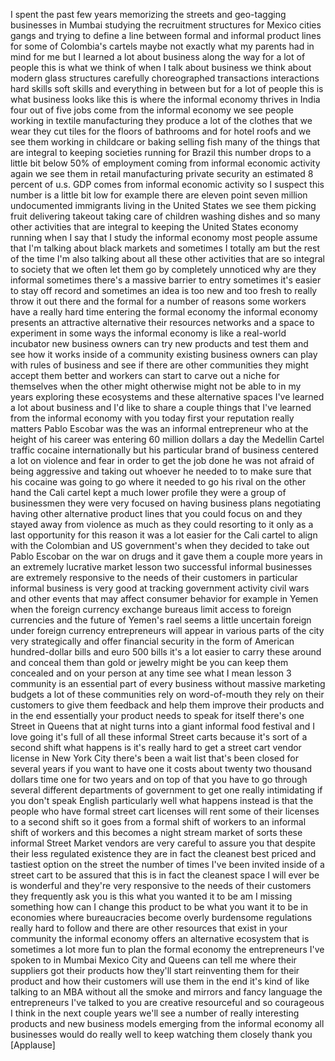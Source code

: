 
I spent the past few years memorizing
the streets and geo-tagging businesses
in Mumbai studying the recruitment
structures for Mexico cities gangs and
trying to define a line between formal
and informal product lines for some of
Colombia&#39;s cartels maybe not exactly
what my parents had in mind for me but I
learned a lot about business along the
way for a lot of people this is what we
think of when I talk about business we
think about modern glass structures
carefully choreographed transactions
interactions hard skills soft skills and
everything in between but for a lot of
people this is what business looks like
this is where the informal economy
thrives in India four out of five jobs
come from the informal economy we see
people working in textile manufacturing
they produce a lot of the clothes that
we wear
they cut tiles for the floors of
bathrooms and for hotel roofs and we see
them working in childcare or baking
selling fish many of the things that are
integral to keeping societies running
for Brazil this number drops to a little
bit below 50% of employment coming from
informal economic activity again we see
them in retail manufacturing private
security an estimated 8 percent of u.s.
GDP comes from informal economic
activity so I suspect this number is a
little bit low for example there are
eleven point seven million undocumented
immigrants living in the United States
we see them picking fruit delivering
takeout taking care of children washing
dishes and so many other activities that
are integral to keeping the United
States economy running when I say that I
study the informal economy most people
assume that I&#39;m talking about black
markets and sometimes I totally am but
the rest of the time I&#39;m also talking
about all these other activities that
are so integral to society that we often
let them go by completely unnoticed why
are they informal sometimes there&#39;s a
massive barrier to entry sometimes it&#39;s
easier to stay off record and sometimes
an idea is too new and too fresh to
really throw it out there and
the formal for a number of reasons some
workers have a really hard time entering
the formal economy the informal economy
presents an attractive alternative their
resources networks and a space to
experiment in some ways the informal
economy is like a real-world incubator
new business owners can try new products
and test them and see how it works
inside of a community existing business
owners can play with rules of business
and see if there are other communities
they might accept them better and
workers can start to carve out a niche
for themselves when the other might
otherwise might not be able to in my
years exploring these ecosystems and
these alternative spaces I&#39;ve learned a
lot about business and I&#39;d like to share
a couple things that I&#39;ve learned from
the informal economy with you today
first your reputation really matters
Pablo Escobar was the was an informal
entrepreneur who at the height of his
career was entering 60 million dollars a
day the Medellin Cartel traffic cocaine
internationally but his particular brand
of business centered a lot on violence
and fear in order to get the job done he
was not afraid of being aggressive and
taking out whoever he needed to to make
sure that his cocaine was going to go
where it needed to go his rival on the
other hand the Cali cartel kept a much
lower profile they were a group of
businessmen they were very focused on
having business plans negotiating having
other alternative product lines that you
could focus on and they stayed away from
violence as much as they could resorting
to it only as a last opportunity for
this reason it was a lot easier for the
Cali cartel to align with the Colombian
and US government&#39;s when they decided to
take out Pablo Escobar on the war on
drugs and it gave them a couple more
years in an extremely lucrative market
lesson two successful informal
businesses are extremely responsive to
the needs of their customers in
particular informal business is very
good at tracking government activity
civil wars and other events that may
affect consumer behavior for example in
Yemen when the foreign currency exchange
bureaus limit access to foreign
currencies and the future of Yemen&#39;s
rael seems a little uncertain foreign
under foreign
currency entrepreneurs will appear in
various parts of the city very
strategically and offer financial
security in the form of American
hundred-dollar bills
and euro 500 bills it&#39;s a lot easier to
carry these around and conceal them than
gold or jewelry might be you can keep
them concealed and on your person at any
time see what I mean lesson 3 community
is an essential part of every business
without massive marketing budgets a lot
of these communities rely on
word-of-mouth they rely on their
customers to give them feedback and help
them improve their products and in the
end essentially your product needs to
speak for itself there&#39;s one Street in
Queens that at night turns into a giant
informal food festival and I love going
it&#39;s full of all these informal Street
carts because it&#39;s sort of a second
shift what happens is it&#39;s really hard
to get a street cart vendor license in
New York City there&#39;s been a wait list
that&#39;s been closed for several years if
you want to have one it costs about
twenty two thousand dollars time one for
two years and on top of that you have to
go through several different departments
of government to get one really
intimidating if you don&#39;t speak English
particularly well what happens instead
is that the people who have formal
street cart licenses will rent some of
their licenses to a second shift so it
goes from a formal shift of workers to
an informal shift of workers and this
becomes a night stream market of sorts
these informal Street Market vendors are
very careful to assure you that despite
their less regulated existence they are
in fact the cleanest best priced and
tastiest option on the street the number
of times I&#39;ve been invited inside of a
street cart to be assured that this is
in fact the cleanest space I will ever
be is wonderful and they&#39;re very
responsive to the needs of their
customers they frequently ask you is
this what you wanted it to be am I
missing something
how can I change this product to be what
you want it to be in economies where
bureaucracies become overly burdensome
regulations really hard to follow and
there are other resources that exist in
your community the informal economy
offers an alternative ecosystem that is
sometimes a lot more fun to plan
the formal economy the entrepreneurs
I&#39;ve spoken to in Mumbai Mexico City and
Queens can tell me where their suppliers
got their products how they&#39;ll start
reinventing them for their product and
how their customers will use them in the
end it&#39;s kind of like talking to an MBA
without all the smoke and mirrors and
fancy language the entrepreneurs I&#39;ve
talked to you are creative resourceful
and so courageous I think in the next
couple years we&#39;ll see a number of
really interesting products and new
business models emerging from the
informal economy all businesses would do
really well to keep watching them
closely thank you
[Applause]
